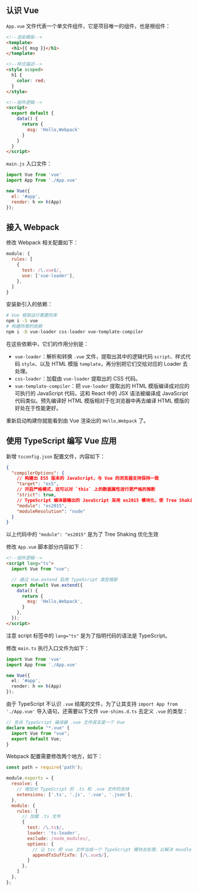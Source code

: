 ## 认识 Vue

`App.vue` 文件代表一个单文件组件，它是项目唯一的组件，也是根组件：

```html
<!--渲染模版-->
<template>
  <h1>{{ msg }}</h1>
</template>

<!--样式描述-->
<style scoped>
  h1 {
    color: red;
  }
</style>

<!--组件逻辑-->
<script>
  export default {
    data() {
      return {
        msg: 'Hello,Webpack'
      }
    }
  }
</script>
```

`main.js` 入口文件：

```js
import Vue from 'vue'
import App from './App.vue'

new Vue({
  el: '#app',
  render: h => h(App)
});
```

## 接入 Webpack

修改 Webpack 相关配置如下：

```js
module: {
  rules: [
    {
      test: /\.vue$/,
      use: ['vue-loader'],
    },
  ]
}
```

安装新引入的依赖：

```bash
# Vue 框架运行需要的库
npm i -S vue
# 构建所需的依赖
npm i -D vue-loader css-loader vue-template-compiler
```

在这些依赖中，它们的作用分别是：

- `vue-loader`：解析和转换 `.vue` 文件，提取出其中的逻辑代码 `script`、样式代码 `style`、以及 HTML 模版 `template`，再分别把它们交给对应的 Loader 去处理。
- `css-loader`：加载由 `vue-loader` 提取出的 CSS 代码。
- `vue-template-compiler`：把 `vue-loader` 提取出的 HTML 模版编译成对应的可执行的 JavaScript 代码，这和 React 中的 JSX 语法被编译成 JavaScript 代码类似。预先编译好 HTML 模版相对于在浏览器中再去编译 HTML 模版的好处在于性能更好。

重新启动构建你就能看到由 Vue 渲染出的 `Hello,Webpack` 了。

## 使用 TypeScript 编写 Vue 应用

新增 `tsconfig.json` 配置文件，内容如下：

```json
{
  "compilerOptions": {
    // 构建出 ES5 版本的 JavaScript，与 Vue 的浏览器支持保持一致
    "target": "es5",
    // 开启严格模式，这可以对 `this` 上的数据属性进行更严格的推断
    "strict": true,
    // TypeScript 编译器输出的 JavaScript 采用 es2015 模块化，使 Tree Shaking 生效
    "module": "es2015",
    "moduleResolution": "node"
  }
}
```

以上代码中的 `"module": "es2015"` 是为了 Tree Shaking 优化生效

修改 `App.vue` 脚本部分内容如下：

```html
<!--组件逻辑-->
<script lang="ts">
  import Vue from "vue";

  // 通过 Vue.extend 启用 TypeScript 类型推断
  export default Vue.extend({
    data() {
      return {
        msg: 'Hello,Webpack',
      }
    },
  });
</script>
```

注意 script 标签中的 `lang="ts"` 是为了指明代码的语法是 TypeScript。

修改 `main.ts` 执行入口文件为如下：

```typescript
import Vue from 'vue'
import App from './App.vue'

new Vue({
  el: '#app',
  render: h => h(App)
});
```

由于 TypeScript 不认识 `.vue` 结尾的文件，为了让其支持 `import App from './App.vue'` 导入语句，还需要以下文件 `vue-shims.d.ts` 去定义 `.vue` 的类型：

```typescript
// 告诉 TypeScript 编译器 .vue 文件其实是一个 Vue
declare module "*.vue" {
  import Vue from "vue";
  export default Vue;
}
```

Webpack 配置需要修改两个地方，如下：

```js
const path = require('path');

module.exports = {
  resolve: {
    // 增加对 TypeScript 的 .ts 和 .vue 文件的支持
    extensions: ['.ts', '.js', '.vue', '.json'],
  },
  module: {
    rules: [
      // 加载 .ts 文件
      {
        test: /\.ts$/,
        loader: 'ts-loader',
        exclude: /node_modules/,
        options: {
          // 让 tsc 把 vue 文件当成一个 TypeScript 模块去处理，以解决 moudle not found 的问题，tsc 本身不会处理 .vue 结尾的文件
          appendTsSuffixTo: [/\.vue$/],
        }
      },
    ]
  },
};
```